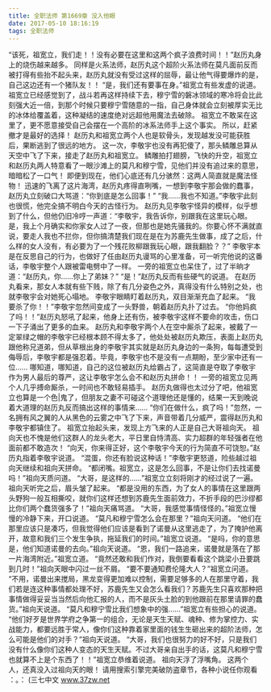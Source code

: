 ```yaml
---
title: 全职法师 第1669章 没入他眼
date: 2017-05-10 18:16:19
tags: 全职法师
---
```


“该死，祖宽立，我们走！！没有必要在这里和这两个疯子浪费时间！！”赵历丸身上的烧伤越来越多。
同样是火系法师，赵历丸这个超阶火系法师在莫凡面前反而被打得有些抬不起头来，赵历丸就没有受过这样的屈辱，最让他气得要爆炸的是，自己这边还有一个猪队友！！
“是，我们还有要事在身。”祖宽立有些发虚的说道。
祖宽立已经感觉到了，战斗若再这样持续下去，穆宁雪的磐冰领域的寒冷将会比此刻强大近一倍，到那个时候只要穆宁雪随意的一指，自己身体就会立刻被厚实无比的冰体给覆盖着，这种凝结的速度绝对远超他用魔法去破除。
祖宽立不敢呆在这里了，更不愿意接受自己会摆在一个高阶的冰系法师手上这个事实。
所以，赶紧撤才是最好的选择！
赵历丸和祖宽立两个人也是软骨头，发现越发没可能获胜后，果断逃到了很远的地方。
这一次，李敬宇也没有再犯傻了，那头鳞雕总算从天空中飞了下来，接走了赵历丸和祖宽立。
鳞雕拍打翅膀，飞快的升空，祖宽立和赵历丸两人特意看了一眼沙滩上的莫凡和穆宁雪，见他们并没有追过来的意思，暗暗松了一口气！
即便到现在，他们心底还有几分骇然：这两人简直就是魔法怪物！
迅速的飞离了这片海湾，赵历丸疼得直咧嘴，一想到李敬宇那会做的蠢事，赵历丸立刻破口大骂道：“你到底是怎么回事！”
“我……我也不知道。”李敬宇此刻也很慌，他完全搞不明白今天的古怪行为。
赵历丸见李敬宇怪异的模样，似乎想到了什么，但他仍旧冷哼一声道：“李敬宇，我告诉你，别跟我在这里玩心眼。是，我上个月确实和你家女人过了一夜，但那也是她先骚我的。你要心怀不满就直说，要走人我也不拦你，但你搞清楚我们现在是在为苏鹿先生做事，成了之后，什么样的女人没有，有必要为了一个残花败柳跟我玩心眼，跟我翻脸？？”
李敬宇本是在反思自己的行为，也做好了任由赵历丸谩骂的心里准备，可一听完他说的这番话，李敬宇整个人跟被雷电劈中了一样。
一旁的祖宽立也呆住了，过了半晌才道：“赵历丸，你……你上了弟妹？”
“是！”赵历丸反而有些硬气的说道。
在赵历丸看来，那女人本就有些下贱，除了有几分姿色之外，真得没有什么特别之处，也就李敬宇会对她死心塌地。
李敬宇眼睛盯着赵历丸，双目渐渐充血了起来。
“我要杀了你！！”李敬宇忽然间变成了一头野兽，朝着赵历丸扑了过去。
“你他妈疯了吗！！”赵历丸怒吼了起来，他身上还有伤，被李敬宇这样不要命的攻击，伤口一下子涌出了更多的血来。
赵历丸和李敬宇两个人在空中厮杀了起来，被戴了一定翠绿之帽的李敬宇已经根本顾不得太多了，他处处被赵历丸欺压，表面上赵历丸跟他称兄道弟，但从草根出身的李敬宇其实就是赵历丸身边的一条狗，每每遭受到侮辱后，李敬宇都是强忍着。毕竟，李敬宇也不是没有一点期盼，至少家中还有一位……
哪知道，哪知道，自己的这位被赵历丸给霸占了，这简直是夺取了李敬宇作为男人最后的尊严，这让李敬宇怎么会不和赵历丸拼命！！
一旁的祖宽立见两个人几乎搏命厮杀，一时间也不敢轻易插手。
赵历丸做得也太过分了吧，他祖宽立也算是一个色|鬼了，但朋友之妻不可碰这个道理他还是懂的，结果一天到晚说着大道理的赵历丸反而搞出这样的事情来……
“你们在做什么，疯了吗！”忽然，一名拥有风之翼的人从黑色的云雾之中飞了下来，声音带着几分威严，震得赵历丸和李敬宇都镇住了。
祖宽立抬起头来，发现上方飞来的人正是自己大哥祖向天。
祖向天也不愧是他们这群人的龙头老大，平日里自恃清高、实力超群的年轻强者在他面前都不敢造次！
“向天，你来得正好，这个李敬宇今天的行为简直不可饶恕。”赵历丸指着李敬宇说道。
“混蛋，你还有脸说这种话！”李敬宇更怒道，险些越过祖向天继续和祖向天拼命。
“都闭嘴。祖宽立，这是怎么回事，不是让你们去找诺曼吗！”祖向天质问道。
“大哥，是这样的……”祖宽立立刻将刚才的经过说了一遍。
祖向天听完之后，眉头皱了起来。
“都是没用的东西，为了女人的事情在这里跟两头野狗一般互相撕咬，就你们这样还想到苏鹿先生面前效力，不折手段的巴沙缪都比你们两个蠢货强多了！”祖向天痛骂道。
“大哥，我感觉事情怪怪的。”祖宽立慢慢的冷静下来，开口说道。
“莫凡和穆宁雪怎么会在那里？”祖向天问道。
“他们在那里应该只是凑巧，但我觉得他们应该是看到了诺曼从这里逃走了，为了掩护他离开，故意和我们三个发生争执，拖延我们的时间。”祖宽立说道。
“是吗，你的意思是，他们知道诺曼的去向。”祖向天说道。
“恩，我们一路追来，诺曼就是落在了那一片海湾附近。”祖宽立道。
“竟然还敢和我们作对，我倒要看看这个跳梁小丑要跳到几时！”祖向天眼中闪过一丝不屑。
“要不要通知费伦隆大人？”祖宽立问道。
“不用，诺曼出来搅局，黑龙变得更加难以控制，需要足够多的人在那里守着，我们若是连这种事情都处理不好，苏鹿先生又会怎么看我们？苏鹿先生只喜欢那种把事情做得妥妥当当然后向他汇报的人，而不是灰头土脸的到他跟前在那里请罪的蠢货。”祖向天说道。
“莫凡和穆宁雪比我们想象中的强……”祖宽立有些担心的说道。
“他们好歹是世界学府之争第一的组合，无论是天生天赋、魂种、修为掌控力、实战能力，都要远胜于常人，像你们这种靠着家里面的钱生生砸出来的超阶法师，怎么可能是他们的对手？”祖向天说道。
“大哥，我们也很努力的好不好，只是我们没有什么像你们这种人变态的天生天赋。不过大哥亲自出手的话，这莫凡和穆宁雪也就算不上是个东西了！！”祖宽立恭维着说道。
祖向天浮了浮嘴角。
这两个人，还真没入过祖向天的眼！
请用搜索引擎完美破防盗章节，各种小说任你观看
：。：
(三七中文 www.37zw.net